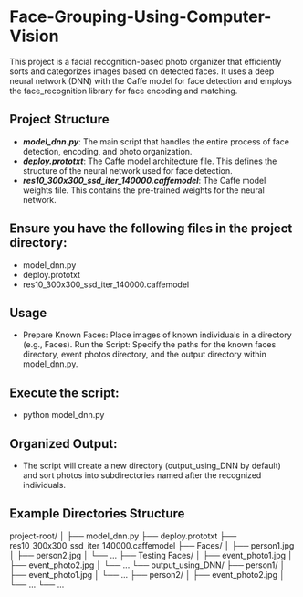 # Face-Grouping-Using-Computer-Vision
This project is a facial recognition-based photo organizer that efficiently sorts and categorizes images based on detected faces. It uses a deep neural network (DNN) with the Caffe model for face detection and employs the face_recognition library for face encoding and matching.

## Project Structure
  * ***model_dnn.py***: The main script that handles the entire process of face detection, encoding, and photo organization.
  * ***deploy.prototxt***: The Caffe model architecture file. This defines the structure of the neural network used for face detection.
  * ***res10_300x300_ssd_iter_140000.caffemodel***: The Caffe model weights file. This contains the pre-trained weights for the neural network.

## Ensure you have the following files in the project directory:

  * model_dnn.py
  * deploy.prototxt
  * res10_300x300_ssd_iter_140000.caffemodel

## Usage
  * Prepare Known Faces:
    Place images of known individuals in a directory (e.g., Faces).
    Run the Script:
    Specify the paths for the known faces directory, event photos directory, and the output directory within model_dnn.py.

## Execute the script:
  * python model_dnn.py

## Organized Output:
  * The script will create a new directory (output_using_DNN by default) and sort photos into subdirectories named after the recognized individuals.

## Example Directories Structure
project-root/
│
├── model_dnn.py
├── deploy.prototxt
├── res10_300x300_ssd_iter_140000.caffemodel
├── Faces/
│   ├── person1.jpg
│   ├── person2.jpg
│   └── ...
├── Testing Faces/
│   ├── event_photo1.jpg
│   ├── event_photo2.jpg
│   └── ...
└── output_using_DNN/
    ├── person1/
    │   ├── event_photo1.jpg
    │   └── ...
    ├── person2/
    │   ├── event_photo2.jpg
    │   └── ...
    └── ...
